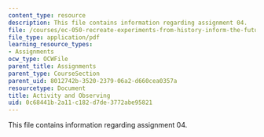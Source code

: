 ```yaml
---
content_type: resource
description: This file contains information regarding assignment 04.
file: /courses/ec-050-recreate-experiments-from-history-inform-the-future-from-the-past-galileo-january-iap-2010/0c68441b2a11c182d7de3772abe95821_MITEC_050IAP10_assn04.pdf
file_type: application/pdf
learning_resource_types:
- Assignments
ocw_type: OCWFile
parent_title: Assignments
parent_type: CourseSection
parent_uid: 8012742b-3520-2379-06a2-d660cea0357a
resourcetype: Document
title: Activity and Observing
uid: 0c68441b-2a11-c182-d7de-3772abe95821
---
```

This file contains information regarding assignment 04.